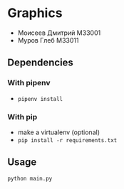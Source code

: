 # Graphics

- Моисеев Дмитрий M33001
- Муров Глеб M33011

## Dependencies

### With pipenv
- `pipenv install`
### With pip
- make a virtualenv (optional)
- `pip install -r requirements.txt`

## Usage
`python main.py`
